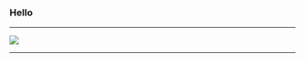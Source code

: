 ### Hello



---



<a href=#><img src="https://firnafth.weebly.com/uploads/1/1/2/6/112635563/jump-up-down-20190913_orig.gif"></a>



---
